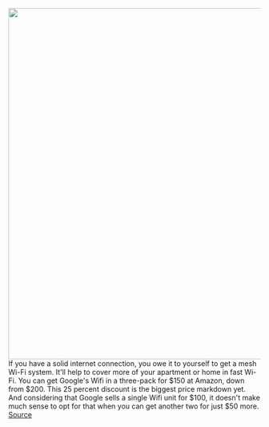 <img src='https://cdn.vox-cdn.com/thumbor/3XD5OoFTA3WPBTuiH5cXsvxor5g=/0x0:2040x1360/1200x800/filters:focal(877x632:1203x958)/cdn.vox-cdn.com/uploads/chorus_image/image/69682391/dseifert_161205_1307_0004.0.0.jpeg' width='700px' /><br/>
If you have a solid internet connection, you owe it to yourself to get a mesh Wi-Fi system. It'll help to cover more of your apartment or home in fast Wi-Fi. You can get Google's Wifi in a three-pack for $150 at Amazon, down from $200. This 25 percent discount is the biggest price markdown yet. And considering that Google sells a single Wifi unit for $100, it doesn't make much sense to opt for that when you can get another two for just $50 more.
<a href='https://www.theverge.com/good-deals/2021/8/5/22610997/google-wifi-mesh-routers-microsoft-surface-duo-samsung-galaxy-deal-sale'> Source <a/>